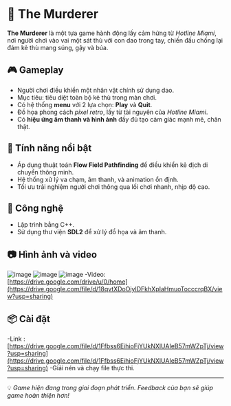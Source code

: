 # 🔪 The Murderer

**The Murderer** là một tựa game hành động lấy cảm hứng từ *Hotline Miami*, nơi người chơi vào vai một sát thủ với con dao trong tay, chiến đấu chống lại đám kẻ thù mang súng, gậy và búa.

## 🎮 Gameplay
- Người chơi điều khiển một nhân vật chính sử dụng dao.
- Mục tiêu: tiêu diệt toàn bộ kẻ thù trong màn chơi.
- Có hệ thống **menu** với 2 lựa chọn: **Play** và **Quit**.
- Đồ họa phong cách *pixel retro*, lấy từ tài nguyên của *Hotline Miami*.
- Có **hiệu ứng âm thanh và hình ảnh** đầy đủ tạo cảm giác mạnh mẽ, chân thật.

## 🧠 Tính năng nổi bật
- Áp dụng thuật toán **Flow Field Pathfinding** để điều khiển kẻ địch di chuyển thông minh.
- Hệ thống xử lý va chạm, âm thanh, và animation ổn định.
- Tối ưu trải nghiệm người chơi thông qua lối chơi nhanh, nhịp độ cao.

## 🚀 Công nghệ
- Lập trình bằng C++.
- Sử dụng thư viện **SDL2** để xử lý đồ họa và âm thanh.

## 📷 Hình ảnh và video
![image](https://github.com/user-attachments/assets/f05b3837-1e9d-4f27-9c17-2de4030e93ce)
![image](https://github.com/user-attachments/assets/8c211c37-4b67-4362-8857-41772f356eb1)
![image](https://github.com/user-attachments/assets/9d71654e-35fa-42ae-a542-e99b9af24c24)
-Video:[https://drive.google.com/drive/u/0/home](https://drive.google.com/file/d/18qvtXDoOiyIDFkhXpIaHmuoTocccrqBX/view?usp=sharing)

## 📦 Cài đặt
-Link : [https://drive.google.com/file/d/1Ffbss6EihioFjYUkNXlUAIeB57mWZpTj/view?usp=sharing](https://drive.google.com/file/d/1Ffbss6EihioFjYUkNXlUAIeB57mWZpTj/view?usp=sharing)
-Giải nén và chạy file thực thi.

---

💡 *Game hiện đang trong giai đoạn phát triển. Feedback của bạn sẽ giúp game hoàn thiện hơn!*

